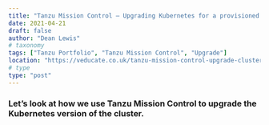 ```yaml
---
title: "Tanzu Mission Control – Upgrading Kubernetes for a provisioned cluster"
date: 2021-04-21
draft: false
author: "Dean Lewis"
# taxonomy
tags: ["Tanzu Portfolio", "Tanzu Mission Control", "Upgrade"]
location: "https://veducate.co.uk/tanzu-mission-control-upgrade-cluster/"
# type
type: "post"
---
```


### Let’s look at how we use Tanzu Mission Control to upgrade the Kubernetes version of the cluster.
